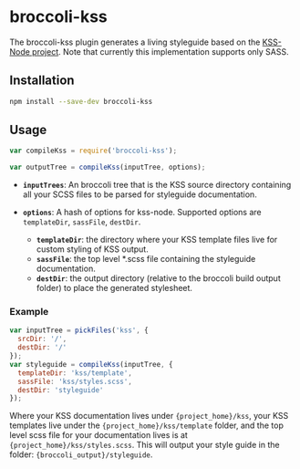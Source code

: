 # broccoli-kss

The broccoli-kss plugin generates a living styleguide based on the [KSS-Node project](https://github.com/hughsk/kss-node). Note that currently this implementation supports only SASS.

## Installation

```bash
npm install --save-dev broccoli-kss
```

## Usage

```js
var compileKss = require('broccoli-kss');

var outputTree = compileKss(inputTree, options);
```

* **`inputTrees`**: An broccoli tree that is the KSS source directory containing all your SCSS files to be parsed for styleguide documentation.

* **`options`**: A hash of options for kss-node. Supported options are
  `templateDir`, `sassFile`, `destDir`.
  * **`templateDir`**: the directory where your KSS template files live for custom styling of KSS output.
  * **`sassFile`**: the top level *.scss file containing the styleguide documentation.
  * **`destDir`**: the output directory (relative to the broccoli build output folder) to place the generated stylesheet.


### Example

```js
var inputTree = pickFiles('kss', {
  srcDir: '/',
  destDir: '/'
});
var styleguide = compileKss(inputTree, {
  templateDir: 'kss/template',
  sassFile: 'kss/styles.scss',
  destDir: 'styleguide'
});
```

Where your KSS documentation lives under ```{project_home}/kss```, your KSS templates live under the ```{project_home}/kss/template``` folder, and the top level scss file for your documentation lives is at ```{project_home}/kss/styles.scss```. This will output your style guide in the folder:  ```{broccoli_output}/styleguide```.
